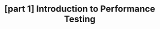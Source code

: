 ---
layout: post
title: \[part 1\] Introduction to Performance Testing
categories:
    - performance testing
excerpt_separator: "<!--more-->"
---